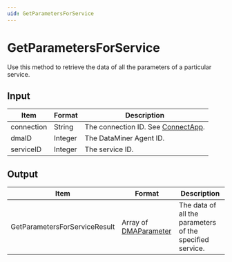 ```yaml
---
uid: GetParametersForService
---
```


# GetParametersForService

Use this method to retrieve the data of all the parameters of a particular service.

## Input

| Item       | Format  | Description                                                                      |
|------------|---------|----------------------------------------------------------------------------------|
| connection | String  | The connection ID. See [ConnectApp](xref:ConnectApp). |
| dmaID      | Integer | The DataMiner Agent ID.                                                          |
| serviceID  | Integer | The service ID.                                                                  |

## Output

| Item | Format | Description |
|--|--|--|
| GetParametersForServiceResult | Array of [DMAParameter](xref:DMAParameter) | The data of all the parameters of the specified service. |
